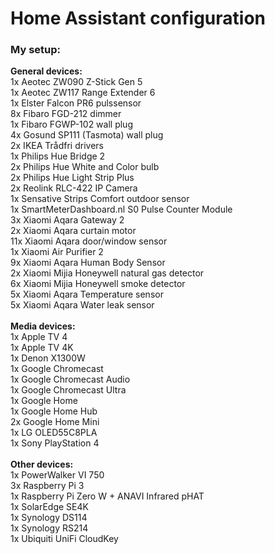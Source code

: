 # Home Assistant configuration

### My setup:
**General devices:**\
1x Aeotec ZW090 Z-Stick Gen 5\
1x Aeotec ZW117 Range Extender 6\
1x Elster Falcon PR6 pulssensor\
8x Fibaro FGD-212 dimmer\
1x Fibaro FGWP-102 wall plug\
4x Gosund SP111 (Tasmota) wall plug\
2x IKEA Trådfri drivers\
1x Philips Hue Bridge 2\
2x Philips Hue White and Color bulb\
2x Philips Hue Light Strip Plus\
2x Reolink RLC-422 IP Camera\
1x Sensative Strips Comfort outdoor sensor\
1x SmartMeterDashboard.nl S0 Pulse Counter Module\
3x Xiaomi Aqara Gateway 2\
2x Xiaomi Aqara curtain motor\
11x Xiaomi Aqara door/window sensor\
1x Xiaomi Air Purifier 2\
9x Xiaomi Aqara Human Body Sensor\
2x Xiaomi Mijia Honeywell natural gas detector\
6x Xiaomi Mijia Honeywell smoke detector\
5x Xiaomi Aqara Temperature sensor\
5x Xiaomi Aqara Water leak sensor\
\
**Media devices:**\
1x Apple TV 4\
1x Apple TV 4K\
1x Denon X1300W\
1x Google Chromecast\
1x Google Chromecast Audio\
1x Google Chromecast Ultra\
1x Google Home\
1x Google Home Hub\
2x Google Home Mini\
1x LG OLED55C8PLA\
1x Sony PlayStation 4\
\
**Other devices:**\
1x PowerWalker VI 750\
3x Raspberry Pi 3\
1x Raspberry Pi Zero W + ANAVI Infrared pHAT\
1x SolarEdge SE4K\
1x Synology DS114\
1x Synology RS214\
1x Ubiquiti UniFi CloudKey
